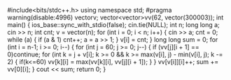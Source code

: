 #include<bits/stdc++.h>
using namespace std;
#pragma warning(disable:4996)
vector<int>v;
vector<vector<long long>>vv(62, vector<long long>(300003));
int main()
{
	ios_base::sync_with_stdio(false);
	cin.tie(NULL);
	int n;
	long long a;
	cin >> n;
	int cnt;
	v = vector<int>(n);
	for (int i = 0; i < n; i++)
	{
		cin >> a;
		cnt = 0;
		while (a)
		{
			if (a & 1)
				cnt++;
			a = a >> 1;
		}
		v[i] = cnt;
	}
	long long sum = 0;
	for (int i = n-1; i >= 0; i--)
	{
		for (int j = 60; j >= 0; j--)
		{
			if (vv[j][i + 1] == 0)continue;
			for (int k = j + v[i]; k >= 0 && k >= max(v[i], j) - min(v[i], j); k -= 2)
			{
				if(k<=60)
				vv[k][i] = max(vv[k][i], vv[j][i + 1]);
			}
		}
		vv[v[i]][i]++;
		sum += vv[0][i];
	}
	cout << sum;
	return 0;
}
